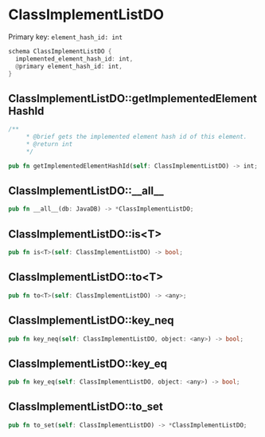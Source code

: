 # ClassImplementListDO

Primary key: `element_hash_id: int`

```rust
schema ClassImplementListDO {
  implemented_element_hash_id: int,
  @primary element_hash_id: int,
}
```
## ClassImplementListDO::getImplementedElementHashId

```rust
/**
     * @brief gets the implemented element hash id of this element.
     * @return int
     */
```
```rust
pub fn getImplementedElementHashId(self: ClassImplementListDO) -> int;
```
## ClassImplementListDO::\_\_all\_\_

```rust
pub fn __all__(db: JavaDB) -> *ClassImplementListDO;
```
## ClassImplementListDO::is\<T\>

```rust
pub fn is<T>(self: ClassImplementListDO) -> bool;
```
## ClassImplementListDO::to\<T\>

```rust
pub fn to<T>(self: ClassImplementListDO) -> <any>;
```
## ClassImplementListDO::key\_neq

```rust
pub fn key_neq(self: ClassImplementListDO, object: <any>) -> bool;
```
## ClassImplementListDO::key\_eq

```rust
pub fn key_eq(self: ClassImplementListDO, object: <any>) -> bool;
```
## ClassImplementListDO::to\_set

```rust
pub fn to_set(self: ClassImplementListDO) -> *ClassImplementListDO;
```
